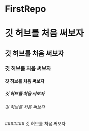 # FirstRepo

# 깃 허브를 처음 써보자

## 깃 허브를 처음 써보자

### 깃 허브를 처음 써보자

#### 깃 허브를 처음 써보자

##### 깃 허브를 처음 써보자

###### 깃 허브를 처음 써보자

####### 깃 허브를 처음 써보자

